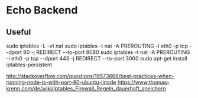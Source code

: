 

# Echo Backend



## Useful
sudo iptables -L -vt nat
sudo iptables -t nat -A PREROUTING -i eth0 -p tcp --dport 80 -j REDIRECT --to-port 8080
sudo iptables -t nat -A PREROUTING -i eth0 -p tcp --dport 443 -j REDIRECT --to-port 3000
sudo apt-get install iptables-persistent


http://stackoverflow.com/questions/16573668/best-practices-when-running-node-js-with-port-80-ubuntu-linode
https://www.thomas-krenn.com/de/wiki/Iptables_Firewall_Regeln_dauerhaft_speichern